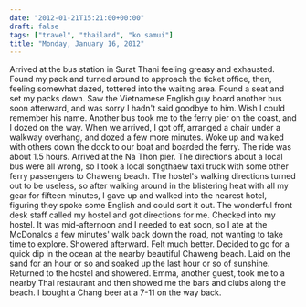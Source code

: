 ```yaml
---
date: "2012-01-21T15:21:00+00:00"
draft: false
tags: ["travel", "thailand", "ko samui"]
title: "Monday, January 16, 2012"
---
```

Arrived at the bus station in Surat Thani feeling greasy and exhausted. Found my pack and turned around to approach the ticket office, then, feeling somewhat dazed, tottered into the waiting area. Found a seat and set my packs down. Saw the Vietnamese English guy board another bus soon afterward, and was sorry I hadn't said goodbye to him. Wish I could remember his name. Another bus took me to the ferry pier on the coast, and I dozed on the way. When we arrived, I got off, arranged a chair under a walkway overhang, and dozed a few more minutes. Woke up and walked with others down the dock to our boat and boarded the ferry. The ride was about 1.5 hours. Arrived at the Na Thon pier. The directions about a local bus were all wrong, so I took a local songthaew taxi truck with some other ferry passengers to Chaweng beach. The hostel's walking directions turned out to be useless, so after walking around in the blistering heat with all my gear for fifteen minutes, I gave up and walked into the nearest hotel, figuring they spoke some English and could sort it out. The wonderful front desk staff called my hostel and got directions for me. Checked into my hostel. It was mid-afternoon and I needed to eat soon, so I ate at the McDonalds a few minutes' walk back down the road, not wanting to take time to explore. Showered afterward. Felt much better. Decided to go for a quick dip in the ocean at the nearby beautiful Chaweng beach. Laid on the sand for an hour or so and soaked up the last hour or so of sunshine. Returned to the hostel and showered. Emma, another guest, took me to a nearby Thai restaurant and then showed me the bars and clubs along the beach. I bought a Chang beer at a 7-11 on the way back.
